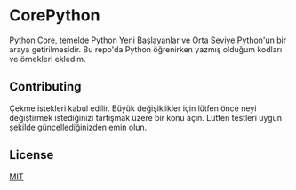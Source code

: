 # CorePython

Python Core, temelde Python Yeni Başlayanlar ve Orta Seviye Python'un bir araya getirilmesidir.
Bu repo'da Python öğrenirken yazmış olduğum kodları ve örnekleri ekledim.

## Contributing
Çekme istekleri kabul edilir. Büyük değişiklikler için lütfen önce neyi değiştirmek istediğinizi tartışmak üzere bir konu açın. 
Lütfen testleri uygun şekilde güncellediğinizden emin olun.

## License
[MIT](https://choosealicense.com/licenses/mit/)
